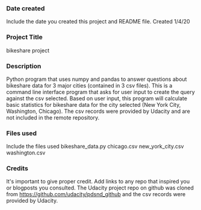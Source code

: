 ### Date created
Include the date you created this project and README file.
Created 1/4/20

### Project Title
bikeshare project


### Description
Python program that uses numpy and pandas to answer questions about bikeshare data
for 3 major cities (contained in 3 csv files). This is a command line interface
program that asks for user input to create the query against the csv selected.
Based on user input, this program will calculate basic statistics for bikeshare
data for the city selected (New York City, Washington, Chicago).  The csv records
were provided by Udacity and are not included in the remote repository.


### Files used
Include the files used
bikeshare_data.py
chicago.csv
new_york_city.csv
washington.csv


### Credits
It's important to give proper credit. Add links to any repo that inspired you or blogposts you consulted.
The Udacity project repo on github was cloned from https://github.com/udacity/pdsnd_github
 and the csv records were provided by Udacity.
